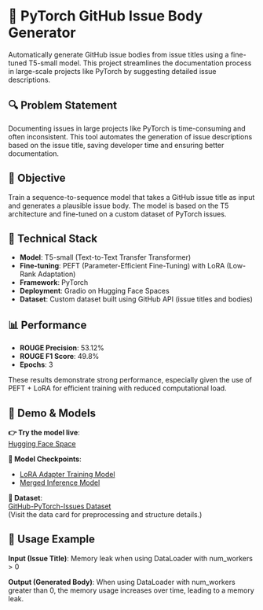 # 🔧 PyTorch GitHub Issue Body Generator

Automatically generate GitHub issue bodies from issue titles using a fine-tuned T5-small model. This project streamlines the documentation process in large-scale projects like PyTorch by suggesting detailed issue descriptions.

## 🔍 Problem Statement

Documenting issues in large projects like PyTorch is time-consuming and often inconsistent. This tool automates the generation of issue descriptions based on the issue title, saving developer time and ensuring better documentation.

## 🎯 Objective

Train a sequence-to-sequence model that takes a GitHub issue title as input and generates a plausible issue body. The model is based on the T5 architecture and fine-tuned on a custom dataset of PyTorch issues.

## 🧰 Technical Stack

- **Model**: T5-small (Text-to-Text Transfer Transformer)
- **Fine-tuning**: PEFT (Parameter-Efficient Fine-Tuning) with LoRA (Low-Rank Adaptation)
- **Framework**: PyTorch
- **Deployment**: Gradio on Hugging Face Spaces
- **Dataset**: Custom dataset built using GitHub API (issue titles and bodies)

## 📊 Performance

- **ROUGE Precision**: 53.12%
- **ROUGE F1 Score**: 49.8%
- **Epochs**: 3

These results demonstrate strong performance, especially given the use of PEFT + LoRA for efficient training with reduced computational load.

## 🚀 Demo & Models

**👉 Try the model live**:  
[Hugging Face Space](https://huggingface.co/spaces/mayankpuvvala/pytorch_issues_deployment)

**🧠 Model Checkpoints**:
- [LoRA Adapter Training Model](https://huggingface.co/mayankpuvvala/lora-t5-pytorch-issues)
- [Merged Inference Model](https://huggingface.co/mayankpuvvala/peft_lora_t5_merged_model_pytorch_issues)

**📂 Dataset**:  
[GitHub-PyTorch-Issues Dataset](https://huggingface.co/datasets/mayankpuvvala/github-pytorch-issues)  
(Visit the data card for preprocessing and structure details.)

## 🧪 Usage Example

**Input (Issue Title)**: Memory leak when using DataLoader with num_workers > 0

**Output (Generated Body)**: When using DataLoader with num_workers greater than 0, the memory usage increases over time, leading to a memory leak.
